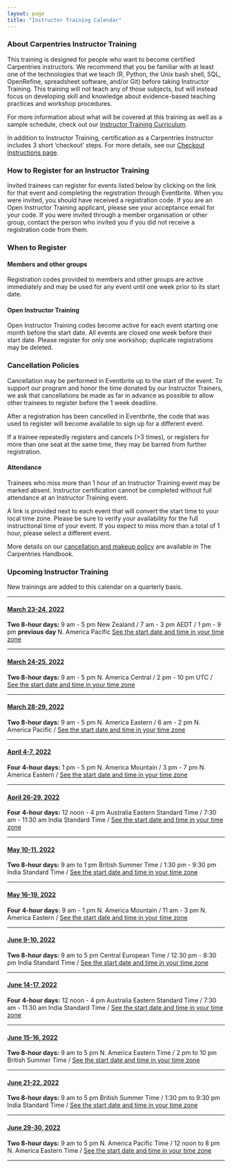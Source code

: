 ```yaml
---
layout: page
title: "Instructor Training Calendar"
---
```


### About Carpentries Instructor Training

This training is designed for people who want to become certified Carpentries instructors. We recommend that you be familiar with at least one of the technologies that we teach (R, Python, the Unix bash shell, SQL, OpenRefine, spreadsheet software, and/or Git) before taking Instructor Training. This training will not teach any of those subjects, but will instead focus on developing skill and knowledge about evidence-based teaching practices and workshop procedures.

For more information about what will be covered at this training as well as a sample schedule, check out our [Instructor Training Curriculum](https://carpentries.github.io/instructor-training/).

In addition to Instructor Training, certification as a Carpentries Instructor includes 3 short ‘checkout’ steps. For more details, see our [Checkout Instructions page](https://carpentries.github.io/instructor-training/checkout/index.html).

### How to Register for an Instructor Training

Invited trainees can register for events listed below by clicking on the link for that event and completing the registration through Eventbrite. When you were invited, you should have received a registration code. If you are an Open Instructor Training applicant, please see your acceptance email for your code. If you were invited through a member organisation or other group, contact the person who invited you if you did not receive a registration code from them.  

### When to Register

#### Members and other groups

Registration codes provided to members and other groups are active immediately and may be used for any event until one week prior to its start date. 

#### Open Instructor Training

Open Instructor Training codes become active for each event starting one month before the start date. All events are closed one week before their start date. Please register for only one workshop; duplicate registrations may be deleted.

### Cancellation Policies

Cancellation may be performed in Eventbrite up to the start of the event. To support our program and honor the time donated by our Instructor Trainers, we ask that cancellations be made as far in advance as possible to allow other trainees to register before the 1 week deadline. 

After a registration has been cancelled in Eventbrite, the code that was used to register will become available to sign up for a different event. 

If a trainee repeatedly registers and cancels (>3 times), or registers for more than one seat at the same time, they may be barred from further registration.

#### Attendance

Trainees who miss more than 1 hour of an Instructor Training event may be marked absent. Instructor certification cannot be completed without full attendance at an Instructor Training event.

A link is provided next to each event that will convert the start time to your local time zone. Please be sure to verify your availability for the full instructional time of your event. If you expect to miss more than a total of 1 hour, please select a different event.

More details on our [cancellation and makeup policy](https://docs.carpentries.org/topic_folders/instructor_training/cancellations_and_makeups.html) are available in The Carpentries Handbook.

### Upcoming Instructor Training

New trainings are added to this calendar on a quarterly basis.

<hr>

#### [March 23-24, 2022](https://www.eventbrite.com/e/online-instructor-training-march-23-24-new-zealand-time-tickets-264277259397)

**Two 8-hour days:**  9 am - 5 pm New Zealand / 7 am - 3 pm AEDT / 1 pm - 9 pm **previous day** N. America Pacific [See the start date and time in your time zone](https://www.timeanddate.com/worldclock/fixedtime.html?msg=Carpentries+Instructor+Training&iso=20220323T09&p1=22&ah=8)

<hr>

#### [March 24-25, 2022](https://www.eventbrite.com/e/online-instructor-training-march-24-25-2022-tickets-272333365427)

**Two 8-hour days:**  9 am - 5 pm N. America Central / 2 pm - 10 pm UTC /  [See the start date and time in your time zone](https://www.timeanddate.com/worldclock/fixedtime.html?msg=Instructor+Training&iso=20220324T09&p1=64&ah=8)

<hr>

#### [March 28-29, 2022](https://www.eventbrite.com/e/online-instructor-training-march-28-29-2022-tickets-220600059717)

**Two 8-hour days:** 9 am - 5 pm N. America Eastern / 6 am - 2 pm N. America Pacific / [See the start date and time in your time zone](https://www.timeanddate.com/worldclock/fixedtime.html?msg=Instructor+Training&iso=20220328T09&p1=179&ah=8)

<hr>

#### [April 4-7, 2022](https://www.eventbrite.com/e/online-instructor-training-april-4-7-2022-tickets-291493283257)

**Four 4-hour days:** 1 pm - 5 pm N. America Mountain / 3 pm - 7 pm N. America Eastern / [See the start date and time in your time zone](https://www.timeanddate.com/worldclock/fixedtime.html?msg=Carpentries+Instructor+Training&iso=20220404T13&p1=75&ah=4)

<hr>

#### [April 26-29, 2022](https://www.eventbrite.com/e/online-instructor-training-april-26-29-2022-tickets-291556893517)

**Four 4-hour days:** 12 noon - 4 pm Australia Eastern Standard Time / 7:30 am - 11:30 am India Standard Time / [See the start date and time in your time zone](https://www.timeanddate.com/worldclock/fixedtime.html?msg=Instructor+Training&iso=20220426T12&p1=240&ah=4)

<hr>

#### [May 10-11, 2022](https://www.eventbrite.com/e/online-instructor-training-may-10-11-2022-tickets-291497736577)

**Two 8-hour days:** 9 am to 1 pm British Summer Time / 1:30 pm - 9:30 pm India Standard Time / [See the start date and time in your time zone](https://www.timeanddate.com/worldclock/fixedtime.html?msg=Instructor+Training&iso=20220510T09&p1=136&ah=8)

<hr>

#### [May 16-19, 2022](https://www.eventbrite.com/e/online-instructor-training-may-16-19-2022-tickets-291499371467)

**Four 4-hour days:** 9 am - 1 pm N. America Mountain / 11 am - 3 pm N. America Eastern / [See the start date and time in your time zone](https://www.timeanddate.com/worldclock/fixedtime.html?msg=Instructor+Training&iso=20220516T09&p1=75&ah=4)

<hr>

#### [June 9-10, 2022](https://www.eventbrite.com/e/online-instructor-training-june-9-10-2022-tickets-291502019387)

**Two 8-hour days:** 9 am to 5 pm Central European Time /  12:30 pm - 8:30 pm India Standard Time / [See the start date and time in your time zone](https://www.timeanddate.com/worldclock/fixedtime.html?msg=Instructor+Training&iso=20220609T09&p1=195&ah=8)

<hr>

#### [June 14-17, 2022](https://www.eventbrite.com/e/online-instructor-training-june-14-17-2022-tickets-291557786187)
**Four 4-hour days:** 12 noon - 4 pm Australia Eastern Standard Time / 7:30 am - 11:30 am India Standard Time / [See the start date and time in your time zone](https://www.timeanddate.com/worldclock/fixedtime.html?msg=Instructor+Training&iso=20220614T12&p1=240&ah=4)

<hr>

#### [June 15-16, 2022](https://www.eventbrite.com/e/online-instructor-training-june-15-16-2022-tickets-291504346347)

**Two 8-hour days:** 9 am to 5 pm N. America Eastern Time / 2 pm to 10 pm British Summer Time / [See the start date and time in your time zone](https://www.timeanddate.com/worldclock/fixedtime.html?msg=Instructor+Training&iso=20220615T09&p1=179&ah=8)

<hr>

#### [June 21-22, 2022](https://www.eventbrite.com/e/online-instructor-training-june-21-22-2022-tickets-291506613127)

**Two 8-hour days:** 9 am to 5 pm British Summer Time / 1:30 pm to 9:30 pm India Standard Time / [See the start date and time in your time zone](https://www.timeanddate.com/worldclock/fixedtime.html?msg=Instructor+Training&iso=20220621T09&p1=136&ah=8)

<hr>

#### [June 29-30, 2022](https://www.eventbrite.com/e/online-instructor-training-june-29-30-2022-tickets-291508177807)

**Two 8-hour days:** 9 am to 5 pm N. America Pacific Time / 12 noon to 8 pm N. America Eastern Time /   [See the start date and time in your time zone](https://www.timeanddate.com/worldclock/fixedtime.html?msg=Instructor+Training&iso=20220629T09&p1=137&ah=8)

<hr>
